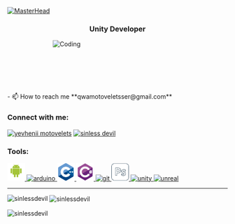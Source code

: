 [![MasterHead](https://mir-s3-cdn-cf.behance.net/project_modules/1400/b2534e121940413.61add7ea63eef.png)](https://rishavchanda.io)
<h3 align="center">Unity Developer</h3>
<img align="right" alt="Coding" width="400" src="https://media.tenor.com/h64Tu1zJGoUAAAAd/red-demon.gif">
<br><br><br><br><br><br><br>
- 📫 How to reach me **qwamotoveletsser@gmail.com**

<h3 align="left">Connect with me:</h3>
<p align="left">
<a href="https://www.linkedin.com/in/yevhenii-motovelets-bab819175/" target="blank"><img align="center" src="https://raw.githubusercontent.com/rahuldkjain/github-profile-readme-generator/master/src/images/icons/Social/linked-in-alt.svg" alt="yevhenii motovelets" height="30" width="40" /></a>
<a href="https://www.youtube.com/channel/UCPGsXOJnR9H2lR79aB3bb4Q" target="blank"><img align="center" src="https://raw.githubusercontent.com/rahuldkjain/github-profile-readme-generator/master/src/images/icons/Social/youtube.svg" alt="sinless devil" height="30" width="40" /></a>
</p>

<h3 align="left">Tools:</h3>
<p align="left"> <a href="https://developer.android.com" target="_blank" rel="noreferrer"> <img src="https://raw.githubusercontent.com/devicons/devicon/master/icons/android/android-original-wordmark.svg" alt="android" width="40" height="40"/> </a> <a href="https://www.arduino.cc/" target="_blank" rel="noreferrer"> <img src="https://cdn.worldvectorlogo.com/logos/arduino-1.svg" alt="arduino" width="40" height="40"/> </a> <a href="https://www.w3schools.com/cpp/" target="_blank" rel="noreferrer"> <img src="https://raw.githubusercontent.com/devicons/devicon/master/icons/cplusplus/cplusplus-original.svg" alt="cplusplus" width="40" height="40"/> </a> <a href="https://www.w3schools.com/cs/" target="_blank" rel="noreferrer"> <img src="https://raw.githubusercontent.com/devicons/devicon/master/icons/csharp/csharp-original.svg" alt="csharp" width="40" height="40"/> </a> <a href="https://git-scm.com/" target="_blank" rel="noreferrer"> <img src="https://www.vectorlogo.zone/logos/git-scm/git-scm-icon.svg" alt="git" width="40" height="40"/> </a> <a href="https://www.photoshop.com/en" target="_blank" rel="noreferrer"> <img src="https://raw.githubusercontent.com/devicons/devicon/master/icons/photoshop/photoshop-line.svg" alt="photoshop" width="40" height="40"/> </a> <a href="https://unity.com/" target="_blank" rel="noreferrer"> <img src="https://www.vectorlogo.zone/logos/unity3d/unity3d-icon.svg" alt="unity" width="40" height="40"/> </a> <a href="https://unrealengine.com/" target="_blank" rel="noreferrer"> <img src="https://raw.githubusercontent.com/kenangundogan/fontisto/036b7eca71aab1bef8e6a0518f7329f13ed62f6b/icons/svg/brand/unreal-engine.svg" alt="unreal" width="40" height="40"/> </a> </p>

---

<p><img align="left" src="https://github-readme-stats.vercel.app/api/top-langs?username=sinlessdevil&show_icons=true&locale=en&layout=compact" alt="sinlessdevil" /></p>

<p>&nbsp;<img align="center" src="https://github-readme-stats.vercel.app/api?username=sinlessdevil&show_icons=true&locale=en" alt="sinlessdevil" /></p>

<p><img align="center" src="https://github-readme-streak-stats.herokuapp.com/?user=sinlessdevil&" alt="sinlessdevil" /></p>
